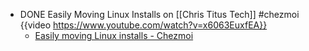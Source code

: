 - DONE Easily Moving Linux Installs on [[Chris Titus Tech]] #chezmoi
  {{video https://www.youtube.com/watch?v=x6063EuxfEA}}
	- [Easily moving Linux installs - Chezmoi](https://christitus.com/chezmoi/)